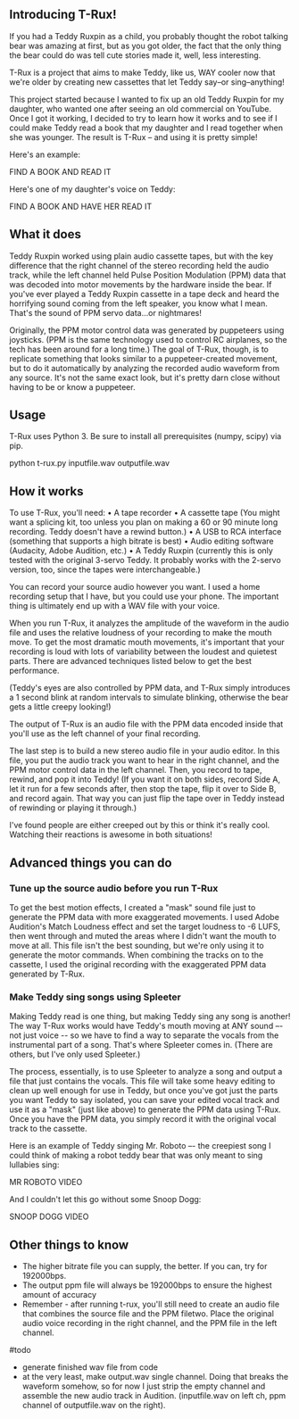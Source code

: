 ## Introducing T-Rux!
If you had a Teddy Ruxpin as a child, you probably thought the robot talking bear was amazing at first, but as you got older, the fact that the only thing the bear could do was tell cute stories made it, well, less interesting. 

T-Rux is a project that aims to make Teddy, like us, WAY cooler now that we're older by creating new cassettes that let Teddy say–or sing–anything!

This project started because I wanted to fix up an old Teddy Ruxpin for my daughter, who wanted one after seeing an old commercial on YouTube. Once I got it working, I decided to try to learn how it works and to see if I could make Teddy read a book that my daughter and I read together when she was younger. The result is T-Rux – and using it is pretty simple!

Here's an example:

FIND A BOOK AND READ IT

Here's one of my daughter's voice on Teddy:

FIND A BOOK AND HAVE HER READ IT

## What it does
Teddy Ruxpin worked using plain audio cassette tapes, but with the key difference that the right channel of the stereo recording held the audio track, while the left channel held Pulse Position Modulation (PPM) data that was decoded into motor movements by the hardware inside the bear. If you've ever played a Teddy Ruxpin cassette in a tape deck and heard the horrifying sound coming from the left speaker, you know what I mean. That's the sound of PPM servo data…or nightmares!

Originally, the PPM motor control data was generated by puppeteers using joysticks. (PPM is the same technology used to control RC airplanes, so the tech has been around for a long time.) The goal of T-Rux, though, is to replicate something that looks similar to a puppeteer-created movement, but to do it automatically by analyzing the recorded audio waveform from any source. It's not the same exact look, but it's pretty darn close without having to be or know a puppeteer. 

## Usage
T-Rux uses Python 3. Be sure to install all prerequisites (numpy, scipy) via pip.

python t-rux.py inputfile.wav outputfile.wav

## How it works
To use T-Rux, you'll need:
•	A tape recorder
•	A cassette tape (You might want a splicing kit, too unless you plan on making a 60 or 90 minute long recording. Teddy doesn't have a rewind button.)
•	A USB to RCA interface (something that supports a high bitrate is best)
•	Audio editing software (Audacity, Adobe Audition, etc.)
•	A Teddy Ruxpin (currently this is only tested with the original 3-servo Teddy. It probably works with the 2-servo version, too, since the tapes were interchangeable.)

You can record your source audio however you want. I used a home recording setup that I have, but you could use your phone. The important thing is ultimately end up with a WAV file with your voice.

When you run T-Rux, it analyzes the amplitude of the waveform in the audio file and uses the relative loudness of your recording to make the mouth move. To get the most dramatic mouth movements, it's important that your recording is loud with lots of variability between the loudest and quietest parts. There are advanced techniques listed below to get the best performance.

(Teddy's eyes are also controlled by PPM data, and T-Rux simply introduces a 1 second blink at random intervals to simulate blinking, otherwise the bear gets a little creepy looking!)

The output of T-Rux is an audio file with the PPM data encoded inside that you'll use as the left channel of your final recording. 

The last step is to build a new stereo audio file in your audio editor. In this file, you put the audio track you want to hear in the right channel, and the PPM motor control data in the left channel. Then, you record to tape, rewind, and pop it into Teddy! (If you want it on both sides, record Side A, let it run for a few seconds after, then stop the tape, flip it over to Side B, and record again. That way you can just flip the tape over in Teddy instead of rewinding or playing it through.)

I've found people are either creeped out by this or think it's really cool. Watching their reactions is awesome in both situations!

## Advanced things you can do
### Tune up the source audio before you run T-Rux
To get the best motion effects, I created a "mask" sound file just to generate the PPM data with more exaggerated movements. I used Adobe Audition's Match Loudness effect and set the target loudness to -6 LUFS, then went through and muted the areas where I didn't want the mouth to move at all. This file isn't the best sounding, but we're only using it to generate the motor commands. When combining the tracks on to the cassette, I used the original recording with the exaggerated PPM data generated by T-Rux.

### Make Teddy sing songs using Spleeter
Making Teddy read is one thing, but making Teddy sing any song is another! The way T-Rux works would have Teddy's mouth moving at ANY sound –- not just voice -- so we have to find a way to separate the vocals from the instrumental part of a song. That's where Spleeter comes in. (There are others, but I've only used Spleeter.)

The process, essentially, is to use Spleeter to analyze a song and output a file that just contains the vocals. This file will take some heavy editing to clean up well enough for use in Teddy, but once you've got just the parts you want Teddy to say isolated, you can save your edited vocal track and use it as a "mask" (just like above) to generate the PPM data using T-Rux. Once you have the PPM data, you simply record it with the original vocal track to the cassette.

Here is an example of Teddy singing Mr. Roboto –- the creepiest song I could think of making a robot teddy bear that was only meant to sing lullabies sing:

MR ROBOTO VIDEO

And I couldn't let this go without some Snoop Dogg:

SNOOP DOGG VIDEO

## Other things to know

- The higher bitrate file you can supply, the better. If you can, try for 192000bps. 
- The output ppm file will always be 192000bps to ensure the highest amount of accuracy
- Remember - after running t-rux, you'll still need to create an audio file that combines the source file and the PPM filetwo. Place the original audio voice recording in the right channel, and the PPM file in the left channel.

#todo 
- generate finished wav file from code
- at the very least, make output.wav single channel. Doing that breaks the waveform somehow, so for now I just strip the empty channel and assemble the new audio track in Audition. (inputfile.wav on left ch, ppm channel of outputfile.wav on the right).
